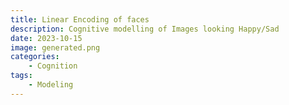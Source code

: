 ```yaml
---
title: Linear Encoding of faces
description: Cognitive modelling of Images looking Happy/Sad
date: 2023-10-15 
image: generated.png
categories:
    - Cognition
tags:
    - Modeling
---
```


